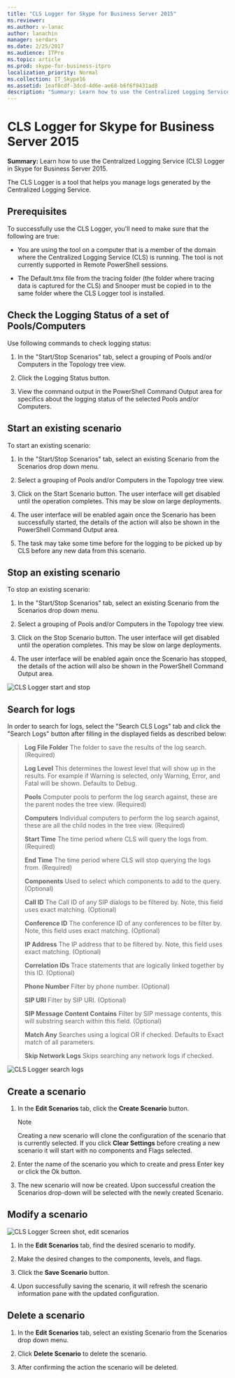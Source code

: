```yaml
---
title: "CLS Logger for Skype for Business Server 2015"
ms.reviewer: 
ms.author: v-lanac
author: lanachin
manager: serdars
ms.date: 2/25/2017
ms.audience: ITPro
ms.topic: article
ms.prod: skype-for-business-itpro
localization_priority: Normal
ms.collection: IT_Skype16
ms.assetid: 1eaf8cdf-3dcd-4d6e-ae68-b6f6f9431ad8
description: "Summary: Learn how to use the Centralized Logging Service (CLS) Logger in Skype for Business Server 2015."
---
```


# CLS Logger for Skype for Business Server 2015
 
**Summary:** Learn how to use the Centralized Logging Service (CLS) Logger in Skype for Business Server 2015.
  
The CLS Logger is a tool that helps you manage logs generated by the Centralized Logging Service.
  
## Prerequisites

To successfully use the CLS Logger, you'll need to make sure that the following are true:
  
- You are using the tool on a computer that is a member of the domain where the Centralized Logging Service (CLS) is running. The tool is not currently supported in Remote PowerShell sessions.
    
- The Default.tmx file from the tracing folder (the folder where tracing data is captured for the CLS) and Snooper must be copied in to the same folder where the CLS Logger tool is installed.
    
## Check the Logging Status of a set of Pools/Computers

Use following commands to check logging status:
  
1. In the "Start/Stop Scenarios" tab, select a grouping of Pools and/or Computers in the Topology tree view.
    
2. Click the Logging Status button.
    
3. View the command output in the PowerShell Command Output area for specifics about the logging status of the selected Pools and/or Computers.
    
## Start an existing scenario

To start an existing scenario:
  
1. In the "Start/Stop Scenarios" tab, select an existing Scenario from the Scenarios drop down menu.
    
2. Select a grouping of Pools and/or Computers in the Topology tree view.
    
3. Click on the Start Scenario button. The user interface will get disabled until the operation completes. This may be slow on large deployments.
    
4. The user interface will be enabled again once the Scenario has been successfully started, the details of the action will also be shown in the PowerShell Command Output area.
    
5. The task may take some time before for the logging to be picked up by CLS before any new data from this scenario.
    
## Stop an existing scenario

To stop an existing scenario:
  
1. In the "Start/Stop Scenarios" tab, select an existing Scenario from the Scenarios drop down menu.
    
2. Select a grouping of Pools and/or Computers in the Topology tree view.
    
3. Click on the Stop Scenario button. The user interface will get disabled until the operation completes. This may be slow on large deployments.
    
4. The user interface will be enabled again once the Scenario has stopped, the details of the action will also be shown in the PowerShell Command Output area.
    
![CLS Logger start and stop](../../media/2c4a36c2-b5db-4550-a3b3-41f18e0e2f0c.png)
  
## Search for logs

In order to search for logs, select the "Search CLS Logs" tab and click the "Search Logs" button after filling in the displayed fields as described below:
  
> **Log File Folder** The folder to save the results of the log search. (Required)
> 
> **Log Level** This determines the lowest level that will show up in the results. For example if Warning is selected, only Warning, Error, and Fatal will be shown. Defaults to Debug.
> 
> **Pools** Computer pools to perform the log search against, these are the parent nodes the tree view. (Required)
> 
> **Computers** Individual computers to perform the log search against, these are all the child nodes in the tree view. (Required)
> 
> **Start Time** The time period where CLS will query the logs from. (Required)
> 
> **End Time** The time period where CLS will stop querying the logs from. (Required)
> 
> **Components** Used to select which components to add to the query. (Optional)
> 
> **Call ID** The Call ID of any SIP dialogs to be filtered by. Note, this field uses exact matching. (Optional)
> 
> **Conference ID** The conference ID of any conferences to be filter by. Note, this field uses exact matching. (Optional)
> 
> **IP Address** The IP address that to be filtered by. Note, this field uses exact matching. (Optional)
> 
> **Correlation IDs** Trace statements that are logically linked together by this ID. (Optional)
> 
> **Phone Number** Filter by phone number. (Optional)
> 
> **SIP URI** Filter by SIP URI. (Optional)
> 
> **SIP Message Content Contains** Filter by SIP message contents, this will substring search within this field. (Optional)
> 
> **Match Any** Searches using a logical OR if checked. Defaults to Exact match of all parameters.
> 
> **Skip Network Logs** Skips searching any network logs if checked.
    
![CLS Logger search logs](../../media/5793ea3c-6f5f-40ef-8b53-100da831eedf.png)
  
## Create a scenario

1. In the **Edit Scenarios** tab, click the **Create Scenario** button.
    
    > [!NOTE]
    > Creating a new scenario will clone the configuration of the scenario that is currently selected. If you click **Clear Settings** before creating a new scenario it will start with no components and Flags selected.
  
2. Enter the name of the scenario you which to create and press Enter key or click the Ok button.
    
3. The new scenario will now be created. Upon successful creation the Scenarios drop-down will be selected with the newly created Scenario.
    
## Modify a scenario

![CLS Logger Screen shot, edit scenarios](../../media/abbbcac0-8a2e-48af-a22f-4fee0283a29f.png)
  
1. In the **Edit Scenarios** tab, find the desired scenario to modify.
    
2. Make the desired changes to the components, levels, and flags.
    
3. Click the **Save Scenario** button.
    
4. Upon successfully saving the scenario, it will refresh the scenario information pane with the updated configuration.
    
## Delete a scenario

1. In the **Edit Scenarios** tab, select an existing Scenario from the Scenarios drop down menu.
    
2. Click **Delete Scenario** to delete the scenario.
    
3. After confirming the action the scenario will be deleted.
    

